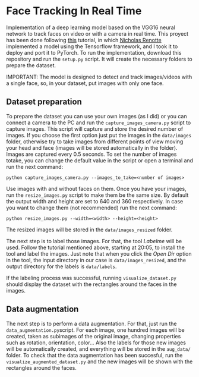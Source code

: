 # Face Tracking In Real Time
Implementation of a deep learning model based on the VGG16 neural network to track faces on video or with a camera in real time. This proyect has been done following [this](https://www.youtube.com/watch?v=N_W4EYtsa10&t=6473s) tutorial, in which [Nicholas Renotte](https://www.youtube.com/@NicholasRenotte) implemented a model using the Tensorflow framework, and I took it to deploy and port it to PyTorch. To run the implementation, download this repository and run the ```setup.py``` script. It will create the necessary folders to prepare the dataset.

IMPORTANT: The model is designed to detect and track images/videos with a single face, so, in your dataset, put images with only one face.


## Dataset preparation
To prepare the dataset you can use your own images (as I did) or you can connect a camera to the PC and run the ```capture_images_camera.py``` script to capture images. This script will capture and store the desired number of images. If you choose the first option just put the images in the ```data/images``` folder, otherwise try to take images from different points of view moving your head and face (images will be stored automatically in the folder). Images are captured every 0.5 seconds. To set the number of images totake, you can change the default value in the script or open a terminal and run the next command:
```
python capture_images_camera.py --images_to_take=<number of images>
```
Use images with and without faces on them. Once you have your images, run the ```resize_images.py``` script to make them be the same size. By default the output width and height are set to 640 and 360 respectively. In case you want to change them (not recommended) run the next command:
```
python resize_images.py --width=<width> --height=<height>
```
The resized images will be stored in the ```data/images_resized``` folder.

The next step is to label those images. For that, the tool _Labelme_ will be used. Follow the tutorial mentioned above, starting at 20:05, to install the tool and label the images. Just note that when you click the _Open Dir_ option in the tool, the input directory in our case is ```data/images_resized```, and the output directory for the labels is ```data/labels```.

If the labeling process was successful, running ```visualize_dataset.py``` should display the dataset with the rectangles around the faces in the images.

## Data augmentation
The next step is to perform a data augmentation. For that, just run the ```data_augmentation.py```script. For each image, one hundred images will be created, taken as subimages of the original image, changing properties such as rotation, orientation, color... Also the labels for those new images will be automatically created, and everything will be stored in the ```aug_data/``` folder. To check that the data augmentation has been succesful, run the ```visualize_augmented_dataset.py``` and the new images will be shown with the rectangles around the faces.
